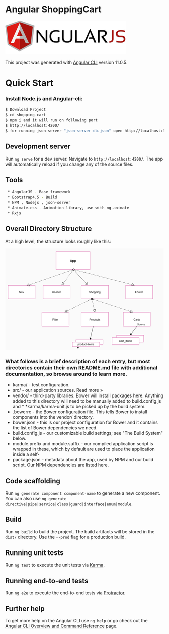 # Angular ShoppingCart
![](images/angular.png)




This project was generated with [Angular CLI](https://github.com/angular/angular-cli) version 11.0.5.


# Quick Start
### Install Node.js and Angular-cli:
```sh
$ Download Project
$ cd shopping-cart
$ npm i and it will run on following port
$ http://localhost:4200/ 
$ for running json server "json-server db.json" open http://localhost:3000/products
```
## Development server

Run `ng serve` for a dev server. Navigate to `http://localhost:4200/`. The app will automatically reload if you change any of the source files.


## Tools
```sh
 * AngularJS - Base framework
 * Bootstrap4.5 - Build
 * NPM , Nodejs , json-server
 * Animate.css - Animation library, use with ng-animate
 * Rxjs
```

## Overall Directory Structure

At a high level, the structure looks roughly like this:

 ![](images/architect1.png)
 

### What follows is a brief description of each entry, but most directories contain their own README.md file with additional documentation, so browse around to learn more.

 * karma/ - test configuration.
 * src/ - our application sources. Read more »
 * vendor/ - third-party libraries. Bower will install packages here. Anything added to this directory will need to be manually added to build.config.js and *  *karma/karma-unit.js to be picked up by the build system.
 * .bowerrc - the Bower configuration file. This tells Bower to install components into the vendor/ directory.
 * bower.json - this is our project configuration for Bower and it contains the list of Bower dependencies we need.
 * build.config.js - our customizable build settings; see "The Build System" below.
 * module.prefix and module.suffix - our compiled application script is wrapped in these, which by default are used to place the application inside a self-    
 * package.json - metadata about the app, used by NPM and our build script. Our NPM dependencies are listed here.

## Code scaffolding

Run `ng generate component component-name` to generate a new component. You can also use `ng generate directive|pipe|service|class|guard|interface|enum|module`.

## Build

Run `ng build` to build the project. The build artifacts will be stored in the `dist/` directory. Use the `--prod` flag for a production build.

## Running unit tests

Run `ng test` to execute the unit tests via [Karma](https://karma-runner.github.io).

## Running end-to-end tests

Run `ng e2e` to execute the end-to-end tests via [Protractor](http://www.protractortest.org/).

## Further help

To get more help on the Angular CLI use `ng help` or go check out the [Angular CLI Overview and Command Reference](https://angular.io/cli) page.
